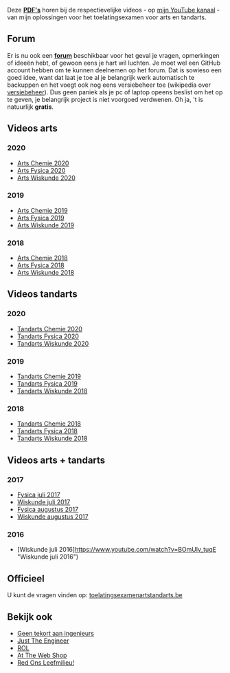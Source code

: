 Deze __[PDF's](https://github.com/DenIngenieur/Toelatingsproef-arts-tandarts "PDF's")__ horen bij de respectievelijke videos - op [mijn YouTube kanaal](https://www.youtube.com/channel/UCQNHfLb5Uia57Tb1SZ-tzpw "mijn YouTube kanaal") - van mijn oplossingen voor het toelatingsexamen voor arts en tandarts.

## Forum ##
Er is nu ook een __[forum](https://github.com/DenIngenieur/Toelatingsproef-arts-tandarts/discussions/ "forum")__ beschikbaar voor het geval je vragen, opmerkingen of ideeën hebt, of gewoon eens je hart wil luchten. Je moet wel een GitHub account hebben om te kunnen deelnemen op het forum. Dat is sowieso een goed idee, want dat laat je toe al je belangrijk werk automatisch te backuppen en het voegt ook nog eens versiebeheer toe (wikipedia over [versiebeheer](https://nl.wikipedia.org/wiki/Versiebeheersysteem "versiebeheer")). Dus geen paniek als je pc of laptop opeens beslist om het op te geven, je belangrijk project is niet voorgoed verdwenen. 
 Oh ja, 't is natuurlijk __gratis__.

## Videos arts ##
### 2020 ###
* [Arts Chemie 2020](https://www.youtube.com/watch?v=ZA_o2OAHDRg "Arts Chemie 2020")
* [Arts Fysica 2020](https://www.youtube.com/watch?v=c4ZOn-zDcZM "Arts Fysica 2020")
* [Arts Wiskunde 2020](https://www.youtube.com/watch?v=wcf-kvMvMtI "Arts Wiskunde 2020")

### 2019 ###
* [Arts Chemie 2019](https://www.youtube.com/watch?v=BtiAuvGpcEk "Arts Chemie 2019")
* [Arts Fysica 2019](https://www.youtube.com/watch?v=eZY3kPjS_AA "Arts Fysica 2019")
* [Arts Wiskunde 2019](https://www.youtube.com/watch?v=JeTOu_F4HVo "Arts Wiskunde 2019")

### 2018 ###
* [Arts Chemie 2018](https://www.youtube.com/watch?v=LeSFFfWP2yI "Arts Chemie 2018")
* [Arts Fysica 2018](https://www.youtube.com/watch?v=J0rB9I6UP4k "Arts Fysica 2018")
* [Arts Wiskunde 2018](https://www.youtube.com/watch?v=f2ATM_U4QU0 "Arts Wiskunde 2018")

## Videos tandarts ##
### 2020 ###
* [Tandarts Chemie 2020](https://www.youtube.com/watch?v=wgCUy-gBJUI "Tandarts Chemie 2020")
* [Tandarts Fysica 2020](https://www.youtube.com/watch?v=uGw8VPeDD9Y "Tandarts Fysica 2020")
* [Tandarts Wiskunde 2020](https://www.youtube.com/watch?v=vM7dFZBJLkM "Tandarts Wiskunde 2020")

### 2019 ###
* [Tandarts Chemie 2019](https://www.youtube.com/watch?v=oRuhYKW34sk "Tandarts Chemie 2019")
* [Tandarts Fysica 2019](https://www.youtube.com/watch?v=F-LRhO-CYkM "Tandarts Fysica 2019")
* [Tandarts Wiskunde 2018](https://www.youtube.com/watch?v=ro6chBim2ic "Tandarts Wiskunde 2019")

### 2018 ###
* [Tandarts Chemie 2018](https://www.youtube.com/watch?v=6wW8XPvIovE "Tandarts Chemie 2018")
* [Tandarts Fysica 2018](https://www.youtube.com/watch?v=Cqq2Sb7VJZI "Tandarts Fysica 2018")
* [Tandarts Wiskunde 2018](https://www.youtube.com/watch?v=bhtl4g6rasA "Tandarts Wiskunde 2018")


## Videos arts + tandarts ##
### 2017 ###
* [Fysica juli 2017](https://www.youtube.com/watch?v=uaIr4tvtbVM "Fysica juli 2017")
* [Wiskunde juli 2017](https://www.youtube.com/watch?v=JUHmZxdHHps "Wiskunde juli 2017")
* [Fysica augustus 2017](https://youtu.be/oeGDQ9aG71Y "Fysica augustus2017")
* [Wiskunde augustus 2017](https://www.youtube.com/watch?v=kRM19Td-2IE "Wiskunde augustus 2017")


### 2016 ###
* [Wiskunde juli 2016]https://www.youtube.com/watch?v=BOmUlv_tuqE "Wiskunde juli 2016")

## Officieel ##
U kunt de vragen vinden op: [toelatingsexamenartstandarts.be](https://www.toelatingsexamenartstandarts.be/examenvragen "toelatingsexamenartstandarts.be")

## Bekijk ook ##
* [Geen tekort aan ingenieurs](http://geentekortaaningenieurs.be "Geen tekort aan ingenieurs")
* [Just The Engineer](https://justtheengineer.eu/ "Just The Engineer")
* [ROL](https://rol.be/ "ROL")
* [At The Web Shop](https://attheweb.shop/ "At The Web Shop")
* [Red Ons Leefmilieu!](https://redonsleefmilieu.wordpress.com/ "Red Ons Leefmilieu!")

